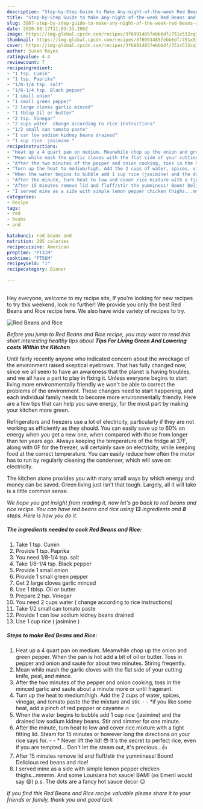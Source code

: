```yaml
---
description: "Step-by-Step Guide to Make Any-night-of-the-week Red Beans and Rice"
title: "Step-by-Step Guide to Make Any-night-of-the-week Red Beans and Rice"
slug: 3067-step-by-step-guide-to-make-any-night-of-the-week-red-beans-and-rice
date: 2020-08-17T11:03:33.206Z
image: https://img-global.cpcdn.com/recipes/3f6991485febb6df/751x532cq70/red-beans-and-rice-recipe-main-photo.jpg
thumbnail: https://img-global.cpcdn.com/recipes/3f6991485febb6df/751x532cq70/red-beans-and-rice-recipe-main-photo.jpg
cover: https://img-global.cpcdn.com/recipes/3f6991485febb6df/751x532cq70/red-beans-and-rice-recipe-main-photo.jpg
author: Susan Reyes
ratingvalue: 4.4
reviewcount: 7
recipeingredient:
- "1 tsp. Cumin"
- "1 tsp. Paprika"
- "1/8-1/4 tsp. salt"
- "1/8-1/4 tsp. Black pepper"
- "1 small onion"
- "1 small green pepper"
- "2 large cloves garlic minced"
- "1 tblsp Oil or butter"
- "2 tsp. Vinegar"
- "2 cups water  change according to rice instructions"
- "1/2 small can tomato paste"
- "1 can low sodium kidney beans drained"
- "1 cup rice  jasimine "
recipeinstructions:
- "Heat up a 4 quart pan on medium. Meanwhile chop up the onion and green pepper. When the pan is hot add a bit of oil or butter. Toss in pepper and onion and saute for about two minutes. Stiring freqently."
- "Mean while mash the garlic cloves with the flat side of your cutting knife, peal, and mince."
- "After the two minutes of the pepper and onion cooking, toss in the minced garlic and saute about a minute more or until fragerant."
- "Turn up the heat to medium/high. Add the 2 cups of water, spices, vinegar, and tomato paste the the mixture and stir.   *if you like some heat, add a pinch of red pepper or cayanne 🔥"
- "When the water begins to bubble add 1 cup rice (jasimine) and the drained low sodium kidney beans. Stir and simmer for one minute."
- "After the minute, turn heat to low and cover rice mixture with a tight fitting lid. Steam for 15 minutes or however long the directions on your rice says for.  * Never lift the lid! 😳 It&#39;s the secret to perfect rice, even if you are tempted... Don&#39;t let the steam out, it&#39;s precious...👍"
- "After 15 minutes remove lid and fluff/stir the yumminess! Boom! Delicious red beans and rice!"
- "I served mine as a side with simple lemon pepper chicken thighs...mmmm. And some Louisiana hot sauce! BAM! (as Emeril would say 😄) p.s. The dots are a fancy hot sauce decor 😉"
categories:
- Recipe
tags:
- red
- beans
- and

katakunci: red beans and 
nutrition: 295 calories
recipecuisine: American
preptime: "PT31M"
cooktime: "PT56M"
recipeyield: "1"
recipecategory: Dinner

---
```

<br>
Hey everyone, welcome to my recipe site, If you're looking for new recipes to try this weekend, look no further! We provide you only the best Red Beans and Rice recipe here. We also have wide variety of recipes to try.
<br>


![Red Beans and Rice](https://img-global.cpcdn.com/recipes/3f6991485febb6df/751x532cq70/red-beans-and-rice-recipe-main-photo.jpg)

<i>Before you jump to Red Beans and Rice recipe, you may want to read this short interesting healthy tips about 
<strong>Tips For Living Green And Lowering costs Within the Kitchen</strong>.</i>
</br>

Until fairly recently anyone who indicated concern about the wreckage of the environment raised skeptical eyebrows. That has fully changed now, since we all seem to have an awareness that the planet is having troubles, and we all have a part to play in fixing it. Unless everyone begins to start living more environmentally friendly we won't be able to correct the problems of the environment. These changes need to start happening, and each individual family needs to become more environmentally friendly. Here are a few tips that can help you save energy, for the most part by making your kitchen more green.

Refrigerators and freezers use a lot of electricity, particularly if they are not working as efficiently as they should. You can easily save up to 60% on energy when you get a new one, when compared with those from longer than ten years ago. Always keeping the temperature of the fridge at 37F, along with 0F for the freezer, will certainly save on electricity, while keeping food at the correct temperature. You can easily reduce how often the motor has to run by regularly cleaning the condenser, which will save on electricity.

The kitchen alone provides you with many small ways by which energy and money can be saved. Green living just isn't that tough. Largely, all it will take is a little common sense.


<i>We hope you got insight from reading it, now let's go back to red beans and rice recipe. You can have red beans and rice using <strong>13</strong> ingredients and <strong>8</strong> steps. Here is how you do it.
</i>

##### The ingredients needed to cook Red Beans and Rice:

1. Take 1 tsp. Cumin
1. Provide 1 tsp. Paprika
1. You need 1/8-1/4 tsp. salt
1. Take 1/8-1/4 tsp. Black pepper
1. Provide 1 small onion
1. Provide 1 small green pepper
1. Get 2 large cloves garlic minced
1. Use 1 tblsp. Oil or butter
1. Prepare 2 tsp. Vinegar
1. You need 2 cups water ( change according to rice instructions)
1. Take 1/2 small can tomato paste
1. Provide 1 can low sodium kidney beans drained
1. Use 1 cup rice ( jasimine )


##### Steps to make Red Beans and Rice:

1. Heat up a 4 quart pan on medium. Meanwhile chop up the onion and green pepper. When the pan is hot add a bit of oil or butter. Toss in pepper and onion and saute for about two minutes. Stiring freqently.
1. Mean while mash the garlic cloves with the flat side of your cutting knife, peal, and mince.
1. After the two minutes of the pepper and onion cooking, toss in the minced garlic and saute about a minute more or until fragerant.
1. Turn up the heat to medium/high. Add the 2 cups of water, spices, vinegar, and tomato paste the the mixture and stir.  -  - *if you like some heat, add a pinch of red pepper or cayanne 🔥
1. When the water begins to bubble add 1 cup rice (jasimine) and the drained low sodium kidney beans. Stir and simmer for one minute.
1. After the minute, turn heat to low and cover rice mixture with a tight fitting lid. Steam for 15 minutes or however long the directions on your rice says for. -  - * Never lift the lid! 😳 It&#39;s the secret to perfect rice, even if you are tempted... Don&#39;t let the steam out, it&#39;s precious...👍
1. After 15 minutes remove lid and fluff/stir the yumminess! Boom! Delicious red beans and rice!
1. I served mine as a side with simple lemon pepper chicken thighs...mmmm. And some Louisiana hot sauce! BAM! (as Emeril would say 😄) p.s. The dots are a fancy hot sauce decor 😉


<i>If you find this Red Beans and Rice recipe valuable please share it to your friends or family, thank you and good luck.</i>
